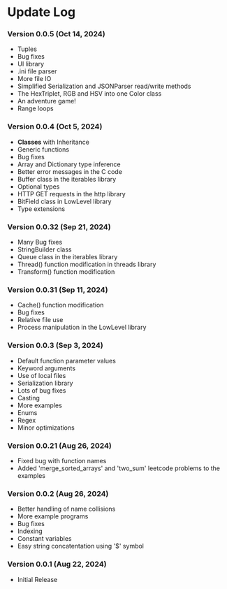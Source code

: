 # Update Log

### Version 0.0.5 (Oct 14, 2024)
- Tuples
- Bug fixes
- UI library
- .ini file parser
- More file IO
- Simplified Serialization and JSONParser read/write methods
- The HexTriplet, RGB and HSV into one Color class
- An adventure game!
- Range loops

### Version 0.0.4 (Oct 5, 2024)
- **Classes** with Inheritance
- Generic functions
- Bug fixes
- Array and Dictionary type inference
- Better error messages in the C code
- Buffer class in the iterables library
- Optional types
- HTTP GET requests in the http library
- BitField class in LowLevel library
- Type extensions

### Version 0.0.32 (Sep 21, 2024)
- Many Bug fixes
- StringBuilder class
- Queue class in the iterables library
- Thread() function modification in threads library
- Transform() function modification

### Version 0.0.31 (Sep 11, 2024)
- Cache() function modification
- Bug fixes
- Relative file use
- Process manipulation in the LowLevel library

### Version 0.0.3 (Sep 3, 2024)
- Default function parameter values
- Keyword arguments
- Use of local files
- Serialization library
- Lots of bug fixes
- Casting
- More examples
- Enums
- Regex
- Minor optimizations

### Version 0.0.21 (Aug 26, 2024)
- Fixed bug with function names
- Added 'merge_sorted_arrays' and 'two_sum' leetcode problems to the examples

### Version 0.0.2 (Aug 26, 2024)
- Better handling of name collisions
- More example programs
- Bug fixes
- Indexing
- Constant variables
- Easy string concatentation using '$' symbol

### Version 0.0.1 (Aug 22, 2024)
- Initial Release
